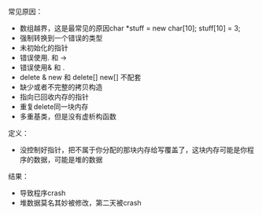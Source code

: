 常见原因：

- 数组越界，这是最常见的原因char *stuff = new char[10]; stuff[10] = 3;
- 强制转换到一个错误的类型
- 未初始化的指针
- 错误使用. 和 ->
- 错误使用& 和 .
- delete & new 和 delete[] new[] 不配套
- 缺少或者不完整的拷贝构造
- 指向已回收内存的指针
- 重复delete同一块内存
- 多重基类，但是没有虚析构函数



定义：

- 没控制好指针，把不属于你分配的那块内存给写覆盖了，这块内存可能是你程序的数据，可能是堆的数据



结果：

- 导致程序crash
- 堆数据莫名其妙被修改，第二天被crash